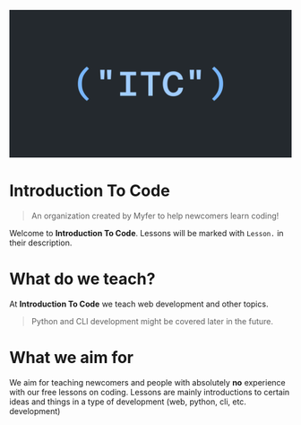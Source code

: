 ![](itc-logo.png)
# Introduction To Code
> An organization created by Myfer to help newcomers learn coding!

Welcome to **Introduction To Code**.
Lessons will be marked with `Lesson.` in their description.

# What do we teach?

At **Introduction To Code** we teach web development and other topics.
> Python and CLI development might be covered later in the future.

# What we aim for

We aim for teaching newcomers and people with absolutely **no** experience with our free lessons on coding. Lessons are mainly introductions to certain ideas and things in a type of development (web, python, cli, etc. development)
